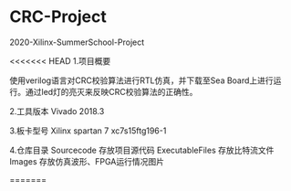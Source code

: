 # CRC-Project
2020-Xilinx-SummerSchool-Project

<<<<<<< HEAD
1.项目概要

使用verilog语言对CRC校验算法进行RTL仿真，并下载至Sea Board上进行运行。通过led灯的亮灭来反映CRC校验算法的正确性。

2.工具版本
Vivado 2018.3


3.板卡型号
Xilinx  spartan 7 xc7s15ftg196-1


4.仓库目录
Sourcecode 存放项目源代码
ExecutableFiles 存放比特流文件
Images 存放仿真波形、FPGA运行情况图片


=======

